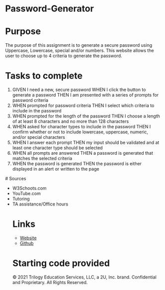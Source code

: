 # Password-Generator

# Purpose 

The purpose of this assignment is to generate a secure password using Uppercase, Lowercase, special and/or numbers. This website allows the user to choose up to 4 criteria to generate the password. 

# Tasks to complete
<ol>
<li>GIVEN I need a new, secure password
WHEN I click the button to generate a password
THEN I am presented with a series of prompts for password criteria </li>
<li>WHEN prompted for password criteria
THEN I select which criteria to include in the password </li>
<li>WHEN prompted for the length of the password
THEN I choose a length of at least 8 characters and no more than 128 characters</li>
<li>WHEN asked for character types to include in the password
THEN I confirm whether or not to include lowercase, uppercase, numeric, and/or special characters</li>
<li>WHEN I answer each prompt
THEN my input should be validated and at least one character type should be selected</li>
<li>WHEN all prompts are answered
THEN a password is generated that matches the selected criteria </li>
<li>WHEN the password is generated
THEN the password is either displayed in an alert or written to the page</li>
</ol>
# Sources 
<ul>
<li>W3Schoots.com</li>
<li>YouTube.com </li>
<li>Tutoring </li>
<li>TA assistance/Office hours </li>

# Links
<ul>
<li> <a href="https://megwatson88.github.io/Password-Generator/" target=_blank> Website </a> </li>
<li> <a href= "https://github.com/megwatson88/Password-Generator" target=_blank> Github </a> </li>
</ul>

# Starting code provided

© 2021 Trilogy Education Services, LLC, a 2U, Inc. brand. Confidential and Proprietary. All Rights Reserved.

